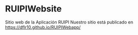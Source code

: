 # RUIPIWebsite
Sitio web de la Aplicación RUIPI
Nuestro sitio está publicado en https://dflr10.github.io/RUIPIWebapp/
